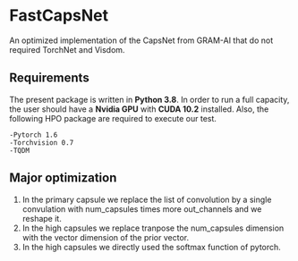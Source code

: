 # FastCapsNet
An optimized implementation of the CapsNet from GRAM-AI that do not required TorchNet and Visdom. 

## Requirements
The present package is written in **Python 3.8**. In order to run a full capacity, the user should have a **Nvidia GPU** with **CUDA 10.2** installed. Also, the following HPO package are required to execute our test.
```
-Pytorch 1.6
-Torchvision 0.7
-TQDM
```

## Major optimization
1) In the primary capsule we replace the list of convolution by a single convulation with num_capsules times more out_channels and we reshape it.
2) In the high capsules we replace tranpose the num_capsules dimension with the vector dimension of the prior vector.
3) In the high capsules we directly used the softmax function of pytorch.
